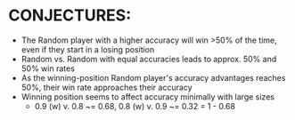 # CONJECTURES:
- The Random player with a higher accuracy will win >50% of the time, even if they start in a losing position
- Random vs. Random with equal accuracies leads to approx. 50% and 50% win rates
- As the winning-position Random player's accuracy advantages reaches 50%, their win rate approaches their accuracy
- Winning position seems to affect accuracy minimally with large sizes 
    - 0.9 (w) v. 0.8 ~= 0.68, 0.8 (w) v. 0.9 ~= 0.32 = 1 - 0.68